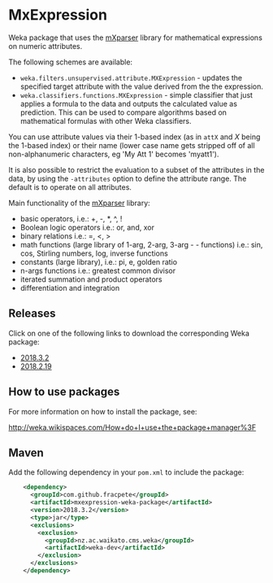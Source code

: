 MxExpression
==============

Weka package that uses the [mXparser](https://sourceforge.net/projects/mxparser/) 
library for mathematical expressions on numeric attributes.

The following schemes are available:

* `weka.filters.unsupervised.attribute.MXExpression` - updates the specified
  target attribute with the value derived from the the expression.
* `weka.classifiers.functions.MXExpression` - simple classifier that just
  applies a formula to the data and outputs the calculated value as prediction.
  This can be used to compare algorithms based on mathematical formulas with
  other Weka classifiers.
  
You can use attribute values via their 1-based index (as in `attX` and *X* being the
1-based index) or their name (lower case name gets stripped off of all non-alphanumeric 
characters, eg 'My Att 1' becomes 'myatt1'). 

It is also possible to restrict the evaluation to a subset of the attributes in
the data, by using the `-attributes` option to define the attribute range. The
default is to operate on all attributes. 
  
Main functionality of the [mXparser](https://sourceforge.net/projects/mxparser/) library:
* basic operators, i.e.: +, -, *, ^, !
* Boolean logic operators i.e.: or, and, xor
* binary relations i.e.: =, <, >
* math functions (large library of 1-arg, 2-arg, 3-arg - - functions) i.e.: sin, cos, Stirling numbers, log, inverse functions
* constants (large library), i.e.: pi, e, golden ratio
* n-args functions i.e.: greatest common divisor
* iterated summation and product operators
* differentiation and integration


Releases
--------

Click on one of the following links to download the corresponding Weka package:

* [2018.3.2](https://github.com/fracpete/mxexpression-weka-package/releases/download/v2018.3.2/mxexpression-2018.3.2.zip)
* [2018.2.19](https://github.com/fracpete/mxexpression-weka-package/releases/download/v2018.2.19/mxexpression-2018.2.19.zip)


How to use packages
-------------------

For more information on how to install the package, see:

http://weka.wikispaces.com/How+do+I+use+the+package+manager%3F


Maven
-----

Add the following dependency in your `pom.xml` to include the package:

```xml
    <dependency>
      <groupId>com.github.fracpete</groupId>
      <artifactId>mxexpression-weka-package</artifactId>
      <version>2018.3.2</version>
      <type>jar</type>
      <exclusions>
        <exclusion>
          <groupId>nz.ac.waikato.cms.weka</groupId>
          <artifactId>weka-dev</artifactId>
        </exclusion>
      </exclusions>
    </dependency>
```
